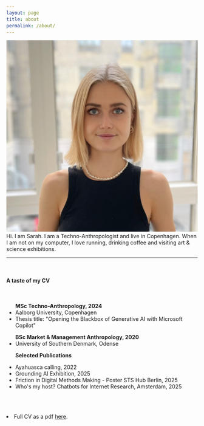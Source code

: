 ```yaml
---
layout: page
title: about
permalink: /about/
---
```


<img class="col one right" src="./img/SARAHIDPICTURE2.JPG">

<br/>
Hi.
I am Sarah. 
I am a Techno-Anthropologist and live in Copenhagen. When I am not on my computer, I love running, drinking coffee and visiting art & science exhibitions.
<br/>

***
<br/>

<h4> A taste of my CV </h4>
<br/>

<ul>
<strong>MSc Techno-Anthropology, 2024</strong>
<li> Aalborg University, Copenhagen </li>
<li>Thesis title: "Opening the Blackbox of Generative AI with Microsoft Copilot" </li>
</ul>

<ul>
<strong>BSc Market & Management Anthropology, 2020</strong>
<li>University of Southern Denmark, Odense </li>
</ul>

<ul>
<strong>Selected Publications</strong>
</ul>

<ul>
<li>Ayahuasca calling, 2022</li>
<li>Grounding AI Exhibition, 2025 </li>
<li>Friction in Digital Methods Making - Poster STS Hub Berlin, 2025</li>
<li>Who's my host? Chatbots for Internet Research, Amsterdam, 2025</li>
</ul>



<br/><br/>
<li>Full CV as a pdf <a href="{{ site.baseurl }}/pdfs/Sarah Feldes-5.pdf">here</a>.</li>

<br/><br/>
